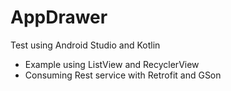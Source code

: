 # AppDrawer
Test using Android Studio and Kotlin

- Example using ListView and RecyclerView
- Consuming Rest service with Retrofit and GSon
